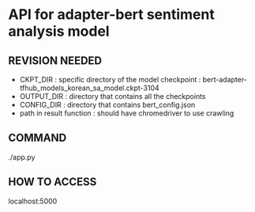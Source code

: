 # API for adapter-bert sentiment analysis model

## REVISION NEEDED
- CKPT_DIR : specific directory of the model checkpoint 
			  : bert-adapter-tfhub_models_korean_sa_model.ckpt-3104
- OUTPUT_DIR : directory that contains all the checkpoints
- CONFIG_DIR : directory that contains bert_config.json
- path in result function : should have chromedriver to use crawling

## COMMAND
./app.py

## HOW TO ACCESS
localhost:5000

